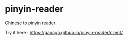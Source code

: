 # pinyin-reader
Chinese to pinyin reader

Try it here : https://ganaga.github.io/pinyin-reader/client/

